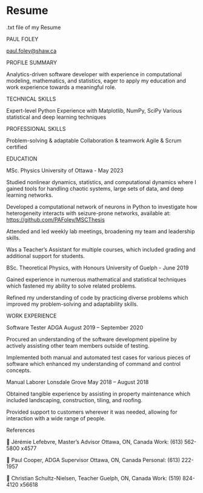 # Resume
.txt file of my Resume

PAUL FOLEY

paul.foley@shaw.ca

PROFILE SUMMARY

Analytics-driven software developer with experience in computational modeling, mathematics, and statistics, eager to apply my education and work experience towards a meaningful role.


TECHNICAL SKILLS

Expert-level Python
Experience with Matplotlib, NumPy, SciPy
Various statistical and deep learning techniques


PROFESSIONAL SKILLS

Problem-solving & adaptable
Collaboration & teamwork
Agile & Scrum certified


EDUCATION

MSc. Physics
University of Ottawa - May 2023

Studied nonlinear dynamics, statistics, and computational dynamics where I gained tools for handling chaotic systems, large sets of data, and deep learning networks.

Developed a computational network of neurons in Python to investigate how heterogeneity interacts with seizure-prone networks, available at: https://github.com/PAFoley/MSCThesis

Attended and led weekly lab meetings, broadening my team and leadership skills.

Was a Teacher’s Assistant for multiple courses, which included grading and additional support for students.


BSc. Theoretical Physics, with Honours
University of Guelph - June 2019

Gained experience in numerous mathematical and statistical techniques which fastened my ability to solve related problems.

Refined my understanding of code by practicing diverse problems which improved my problem-solving and adaptability skills.


WORK EXPERIENCE

Software Tester ADGA August 2019 – September 2020

Procured an understanding of the software development pipeline by actively assisting other team members outside of testing.

Implemented both manual and automated test cases for various pieces of software which enhanced my understanding of command and control concepts.


Manual Laborer Lonsdale Grove May 2018 – August 2018

Obtained tangible experience by assisting in property maintenance which included landscaping, construction, tiling, and roofing.

Provided support to customers wherever it was needed, allowing for interaction with a wide range of people.


References

 Jérémie Lefebvre, Master’s Advisor Ottawa, ON, Canada Work: (613) 562-5800 x4577

 Paul Cooper, ADGA Supervisor Ottawa, ON, Canada Personal: (613) 222-1957

 Christian Schultz-Nielsen, Teacher Guelph, ON, Canada Work: (519) 824-4120 x56618
